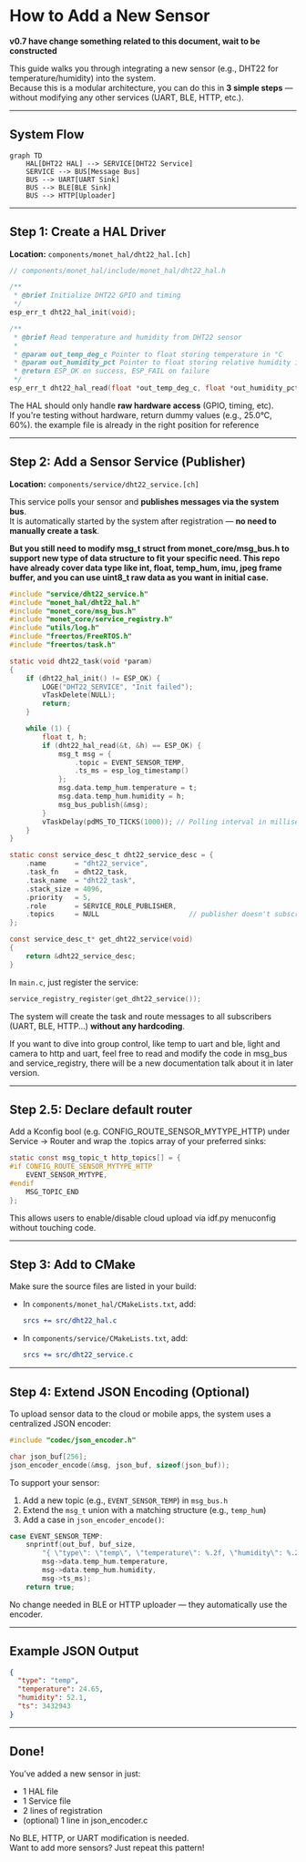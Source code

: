 # How to Add a New Sensor

**v0.7 have change something related to this document, wait to be constructed**

This guide walks you through integrating a new sensor (e.g., DHT22 for temperature/humidity) into the system.  
Because this is a modular architecture, you can do this in **3 simple steps** — without modifying any other services (UART, BLE, HTTP, etc.).

---

## System Flow

```mermaid
graph TD
    HAL[DHT22 HAL] --> SERVICE[DHT22 Service]
    SERVICE --> BUS[Message Bus]
    BUS --> UART[UART Sink]
    BUS --> BLE[BLE Sink]
    BUS --> HTTP[Uploader]
```

---

## Step 1: Create a HAL Driver

**Location:** `components/monet_hal/dht22_hal.[ch]`

```c
// components/monet_hal/include/monet_hal/dht22_hal.h

/**
 * @brief Initialize DHT22 GPIO and timing
 */
esp_err_t dht22_hal_init(void);

/**
 * @brief Read temperature and humidity from DHT22 sensor
 * 
 * @param out_temp_deg_c Pointer to float storing temperature in °C
 * @param out_humidity_pct Pointer to float storing relative humidity in %
 * @return ESP_OK on success, ESP_FAIL on failure
 */
esp_err_t dht22_hal_read(float *out_temp_deg_c, float *out_humidity_pct);
```

The HAL should only handle **raw hardware access** (GPIO, timing, etc).  
If you're testing without hardware, return dummy values (e.g., 25.0°C, 60%).
the example file is already in the right position for reference

---

## Step 2: Add a Sensor Service (Publisher)

**Location:** `components/service/dht22_service.[ch]`

This service polls your sensor and **publishes messages via the system bus**.  
It is automatically started by the system after registration — **no need to manually create a task**.

**But you still need to modify msg_t struct from monet_core/msg_bus.h to support new type of data structure to fit your specific need. This repo have already cover data type like int, float, temp_hum, imu, jpeg frame buffer, and you can use uint8_t raw data as you want in initial case.**


```c
#include "service/dht22_service.h"
#include "monet_hal/dht22_hal.h"
#include "monet_core/msg_bus.h"
#include "monet_core/service_registry.h"
#include "utils/log.h"
#include "freertos/FreeRTOS.h"
#include "freertos/task.h"

static void dht22_task(void *param)
{
    if (dht22_hal_init() != ESP_OK) {
        LOGE("DHT22_SERVICE", "Init failed");
        vTaskDelete(NULL);
        return;
    }

    while (1) {
        float t, h;
        if (dht22_hal_read(&t, &h) == ESP_OK) {
            msg_t msg = {
                .topic = EVENT_SENSOR_TEMP,
                .ts_ms = esp_log_timestamp()
            };
            msg.data.temp_hum.temperature = t;
            msg.data.temp_hum.humidity = h;
            msg_bus_publish(&msg);
        }
        vTaskDelay(pdMS_TO_TICKS(1000)); // Polling interval in milliseconds, modify as needed
    }
}

static const service_desc_t dht22_service_desc = {
    .name       = "dht22_service",
    .task_fn    = dht22_task,
    .task_name  = "dht22_task",
    .stack_size = 4096,
    .priority   = 5,
    .role       = SERVICE_ROLE_PUBLISHER,
    .topics     = NULL                      // publisher doesn't subscribe
};

const service_desc_t* get_dht22_service(void)
{
    return &dht22_service_desc;
}
```

In `main.c`, just register the service:

```c
service_registry_register(get_dht22_service());
```

The system will create the task and route messages to all subscribers (UART, BLE, HTTP...) **without any hardcoding**.

If you want to dive into group control, like temp to uart and ble, light and camera to http and uart, feel free to read and modify the code in msg_bus and service_registry, there will be a new documentation talk about it in later version.

---

## Step 2.5: Declare default router
Add a Kconfig bool (e.g. CONFIG_ROUTE_SENSOR_MYTYPE_HTTP) under Service → Router and wrap the .topics array of your preferred sinks:

```c
static const msg_topic_t http_topics[] = {
#if CONFIG_ROUTE_SENSOR_MYTYPE_HTTP
    EVENT_SENSOR_MYTYPE,
#endif
    MSG_TOPIC_END
};
```
This allows users to enable/disable cloud upload via idf.py menuconfig without touching code.


---

## Step 3: Add to CMake

Make sure the source files are listed in your build:

- In `components/monet_hal/CMakeLists.txt`, add:
  ```cmake
  srcs += src/dht22_hal.c
  ```

- In `components/service/CMakeLists.txt`, add:
  ```cmake
  srcs += src/dht22_service.c
  ```

---

## Step 4: Extend JSON Encoding (Optional)

To upload sensor data to the cloud or mobile apps, the system uses a centralized JSON encoder:

```c
#include "codec/json_encoder.h"

char json_buf[256];
json_encoder_encode(&msg, json_buf, sizeof(json_buf));
```

To support your sensor:

1. Add a new topic (e.g., `EVENT_SENSOR_TEMP`) in `msg_bus.h`
2. Extend the `msg_t` union with a matching structure (e.g., `temp_hum`)
3. Add a case in `json_encoder_encode()`:

```c
case EVENT_SENSOR_TEMP:
    snprintf(out_buf, buf_size,
        "{ \"type\": \"temp\", \"temperature\": %.2f, \"humidity\": %.2f, \"ts\": %" PRIu32 " }",
        msg->data.temp_hum.temperature,
        msg->data.temp_hum.humidity,
        msg->ts_ms);
    return true;
```

No change needed in BLE or HTTP uploader — they automatically use the encoder.

---

## Example JSON Output

```json
{
  "type": "temp",
  "temperature": 24.65,
  "humidity": 52.1,
  "ts": 3432943
}
```

---

## Done!

You’ve added a new sensor in just:

- 1 HAL file
- 1 Service file
- 2 lines of registration
- (optional) 1 line in json_encoder.c

No BLE, HTTP, or UART modification is needed.  
Want to add more sensors? Just repeat this pattern!
